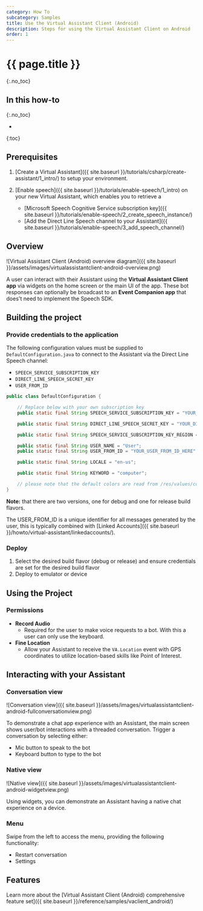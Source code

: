 ```yaml
---
category: How To
subcategory: Samples
title: Use the Virtual Assistant Client (Android)
description: Steps for using the Virtual Assistant Client on Android
order: 1
---
```


# {{ page.title }}
{:.no_toc}

## In this how-to
{:.no_toc}

* 
{:toc}

## Prerequisites

1. [Create a Virtual Assistant]({{ site.baseurl }}/tutorials/csharp/create-assistant/1_intro/) to setup your environment.

2. [Enable speech]({{ site.baseurl }}/tutorials/enable-speech/1_intro) on your new Virtual Assistant, which enables you to retrieve a
    - [Microsoft Speech Cognitive Service subscription key]({{ site.baseurl }}/tutorials/enable-speech/2_create_speech_instance/)
    - [Add the Direct Line Speech channel to your Assistant]({{ site.baseurl }}/tutorials/enable-speech/3_add_speech_channel/)

## Overview
![Virtual Assistant Client (Android) overview diagram]({{ site.baseurl }}/assets/images/virtualassistantclient-android-overview.png)

A user can interact with their Assistant using the **Virtual Assistant Client app** via widgets on the home screen or the main UI of the app. 
These bot responses can optionally be broadcast to an **Event Companion app** that does't need to implement the Speech SDK.

## Building the project

### Provide credentials to the application

The following configuration values must be supplied to `DefaultConfiguration.java` to connect to the Assistant via the Direct Line Speech channel:
* `SPEECH_SERVICE_SUBSCRIPTION_KEY`
* `DIRECT_LINE_SPEECH_SECRET_KEY`
* `USER_FROM_ID`

```java
public class DefaultConfiguration {

    // Replace below with your own subscription key
    public static final String SPEECH_SERVICE_SUBSCRIPTION_KEY = "YOUR_KEY_HERE";//TODO

    public static final String DIRECT_LINE_SPEECH_SECRET_KEY = "YOUR_DIRECTLINE_SPEECH_KEY_HERE";//TODO

    public static final String SPEECH_SERVICE_SUBSCRIPTION_KEY_REGION = "westus2";//TODO

    public static final String USER_NAME = "User";
    public static final String USER_FROM_ID = "YOUR_USER_FROM_ID_HERE";//TODO

    public static final String LOCALE = "en-us";

    public static final String KEYWORD = "computer";

    // please note that the default colors are read from /res/values/colors.xml
}
```
**Note:** that there are two versions, one for debug and one for release build flavors.

The USER_FROM_ID is a unique identifier for all messages generated by the user, this is typically combined with [Linked Accounts]({{ site.baseurl }}/howto/virtual-assistant/linkedaccounts/).

### Deploy
1. Select the desired build flavor (debug or release) and ensure credentials are set for the desired build flavor
2. Deploy to emulator or device

## Using the Project
### Permissions
 - **Record Audio**
    - Required for the user to make voice requests to a bot. With this a user can only use the keyboard.
 - **Fine Location**
     - Allow your Assistant to receive the `VA.Location` event with GPS coordinates to utilize location-based skills like Point of Interest.

## Interacting with your Assistant
### Conversation view
![Conversation view]({{ site.baseurl }}/assets/images/virtualassistantclient-android-fullconversationview.png)

To demonstrate a chat app experience with an Assistant, the main screen shows user/bot interactions with a threaded conversation.
Trigger a conversation by selecting either:
* Mic button to speak to the bot
* Keyboard button to type to the bot

### Native view
![Native view]({{ site.baseurl }}/assets/images/virtualassistantclient-android-widgetview.png)

Using widgets, you can demonstrate an Assistant having a native chat experience on a device.

### Menu
Swipe from the left to access the menu, providing the following functionality:
* Restart conversation
* Settings

## Features

Learn more about the [Virtual Assistant Client (Android) comprehensive feature set]({{ site.baseurl }}/reference/samples/vaclient_android/)